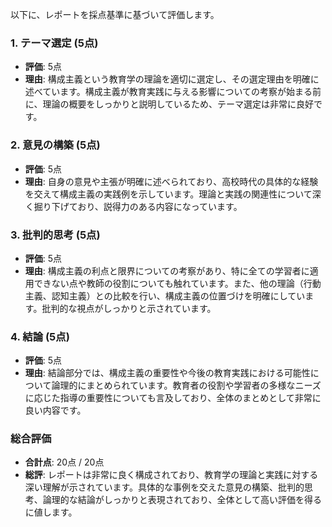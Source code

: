 以下に、レポートを採点基準に基づいて評価します。

### 1. テーマ選定 (5点)
- **評価**: 5点
- **理由**: 構成主義という教育学の理論を適切に選定し、その選定理由を明確に述べています。構成主義が教育実践に与える影響についての考察が始まる前に、理論の概要をしっかりと説明しているため、テーマ選定は非常に良好です。

### 2. 意見の構築 (5点)
- **評価**: 5点
- **理由**: 自身の意見や主張が明確に述べられており、高校時代の具体的な経験を交えて構成主義の実践例を示しています。理論と実践の関連性について深く掘り下げており、説得力のある内容になっています。

### 3. 批判的思考 (5点)
- **評価**: 5点
- **理由**: 構成主義の利点と限界についての考察があり、特に全ての学習者に適用できない点や教師の役割についても触れています。また、他の理論（行動主義、認知主義）との比較を行い、構成主義の位置づけを明確にしています。批判的な視点がしっかりと示されています。

### 4. 結論 (5点)
- **評価**: 5点
- **理由**: 結論部分では、構成主義の重要性や今後の教育実践における可能性について論理的にまとめられています。教育者の役割や学習者の多様なニーズに応じた指導の重要性についても言及しており、全体のまとめとして非常に良い内容です。

### 総合評価
- **合計点**: 20点 / 20点
- **総評**: レポートは非常に良く構成されており、教育学の理論と実践に対する深い理解が示されています。具体的な事例を交えた意見の構築、批判的思考、論理的な結論がしっかりと表現されており、全体として高い評価を得るに値します。